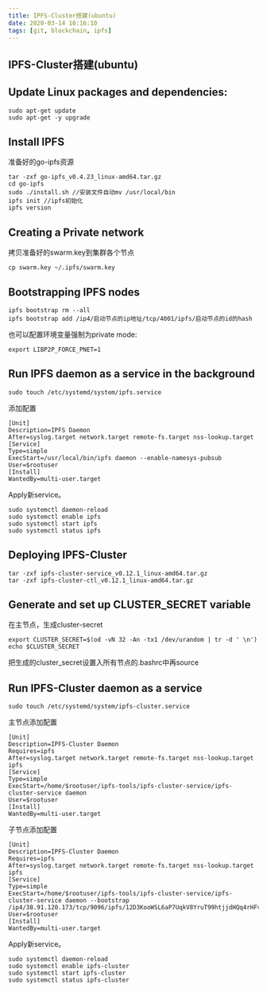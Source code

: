 ```yaml
---
title: IPFS-Cluster搭建(ubuntu)
date: 2020-03-14 16:16:10
tags: [git, blockchain, ipfs]
---
```


## IPFS-Cluster搭建(ubuntu)

## Update Linux packages and dependencies:

```shell
sudo apt-get update
sudo apt-get -y upgrade
```

## Install IPFS

准备好的go-ipfs资源

```shell
tar -zxf go-ipfs_v0.4.23_linux-amd64.tar.gz
cd go-ipfs
sudo ./install.sh //安装文件自动mv /usr/local/bin
ipfs init //ipfs初始化
ipfs version
```

## Creating a Private network

拷贝准备好的swarm.key到集群各个节点

```shell
cp swarm.key ~/.ipfs/swarm.key
```

## Bootstrapping IPFS nodes

```shell
ipfs bootstrap rm --all
ipfs bootstrap add /ip4/启动节点的ip地址/tcp/4001/ipfs/启动节点的id的hash
```

也可以配置环境变量强制为private mode:

```shell
export LIBP2P_FORCE_PNET=1
```

## Run IPFS daemon as a service in the background

```shell
sudo touch /etc/systemd/system/ipfs.service
```

添加配置

```shell
[Unit]
Description=IPFS Daemon
After=syslog.target network.target remote-fs.target nss-lookup.target
[Service]
Type=simple
ExecStart=/usr/local/bin/ipfs daemon --enable-namesys-pubsub
User=$rootuser
[Install] 
WantedBy=multi-user.target
```

Apply新service。

```shell
sudo systemctl daemon-reload
sudo systemctl enable ipfs
sudo systemctl start ipfs
sudo systemctl status ipfs
```

## Deploying IPFS-Cluster

```shell
tar -zxf ipfs-cluster-service_v0.12.1_linux-amd64.tar.gz
tar -zxf ipfs-cluster-ctl_v0.12.1_linux-amd64.tar.gz
```

## Generate and set up CLUSTER_SECRET variable

在主节点，生成cluster-secret

```shell
export CLUSTER_SECRET=$(od -vN 32 -An -tx1 /dev/urandom | tr -d ' \n') 
echo $CLUSTER_SECRET
```

把生成的cluster_secret设置入所有节点的.bashrc中再source

## Run IPFS-Cluster daemon as a service

```shell
sudo touch /etc/systemd/system/ipfs-cluster.service
```

主节点添加配置

```shell
[Unit]
Description=IPFS-Cluster Daemon
Requires=ipfs
After=syslog.target network.target remote-fs.target nss-lookup.target ipfs
[Service]
Type=simple
ExecStart=/home/$rootuser/ipfs-tools/ipfs-cluster-service/ipfs-cluster-service daemon
User=$rootuser
[Install]
WantedBy=multi-user.target
```

子节点添加配置

```shell
[Unit]
Description=IPFS-Cluster Daemon
Requires=ipfs
After=syslog.target network.target remote-fs.target nss-lookup.target ipfs
[Service]
Type=simple
ExecStart=/home/$rootuser/ipfs-tools/ipfs-cluster-service/ipfs-cluster-service daemon --bootstrap /ip4/38.91.120.173/tcp/9096/ipfs/12D3KooWSL6aP7UqkV8YruT99htjjdHQq4rHFvsRTrmdpSnt9cSL
User=$rootuser
[Install]
WantedBy=multi-user.target
```

Apply新service。

```shell
sudo systemctl daemon-reload
sudo systemctl enable ipfs-cluster
sudo systemctl start ipfs-cluster
sudo systemctl status ipfs-cluster
```

## 

